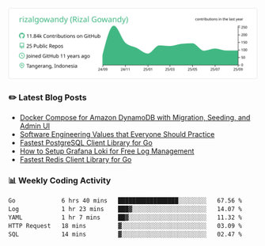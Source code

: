 ![profile-details](profile-summary-card-output/vue/0-profile-details.svg)

### :pencil2: Latest Blog Posts
<!-- BLOG-POST-LIST:START -->
- [Docker Compose for Amazon DynamoDB with Migration, Seeding, and Admin UI](https://medium.com/geekculture/docker-compose-for-amazon-dynamodb-with-migration-seeding-and-admin-ui-db11a348cc6a?source=rss-5763b0f1aba6------2)
- [Software Engineering Values that Everyone Should Practice](https://levelup.gitconnected.com/software-engineering-values-that-everyone-should-practice-c980d00cd103?source=rss-5763b0f1aba6------2)
- [Fastest PostgreSQL Client Library for Go](https://levelup.gitconnected.com/fastest-postgresql-client-library-for-go-579fa97909fb?source=rss-5763b0f1aba6------2)
- [How to Setup Grafana Loki for Free Log Management](https://levelup.gitconnected.com/how-to-setup-grafana-loki-for-free-log-management-ceb60558503c?source=rss-5763b0f1aba6------2)
- [Fastest Redis Client Library for Go](https://levelup.gitconnected.com/fastest-redis-client-library-for-go-7993f618f5ab?source=rss-5763b0f1aba6------2)
<!-- BLOG-POST-LIST:END -->

### 📊 Weekly Coding Activity
<!--START_SECTION:waka-->

```txt
Go             6 hrs 40 mins   █████████████████░░░░░░░░   67.56 %
Log            1 hr 23 mins    ███▓░░░░░░░░░░░░░░░░░░░░░   14.07 %
YAML           1 hr 7 mins     ██▓░░░░░░░░░░░░░░░░░░░░░░   11.32 %
HTTP Request   18 mins         ▓░░░░░░░░░░░░░░░░░░░░░░░░   03.09 %
SQL            14 mins         ▓░░░░░░░░░░░░░░░░░░░░░░░░   02.47 %
```

<!--END_SECTION:waka-->
